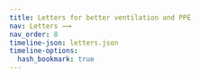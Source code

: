 ```yaml
---
title: Letters for better ventilation and PPE
nav: Letters ⟿
nav_order: 8
timeline-json: letters.json
timeline-options: 
  hash_bookmark: true
---
```

